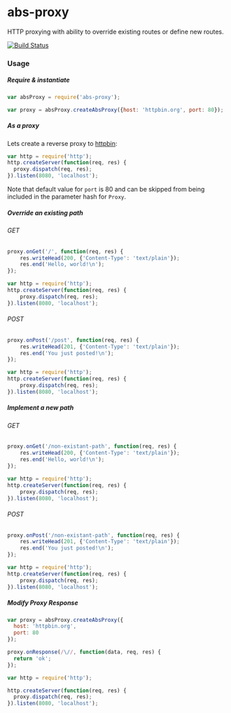 # abs-proxy
HTTP proxying with ability to override existing routes or define new routes.

[![Build Status](https://travis-ci.org/unbxd/node-abs-proxy.svg?branch=master)](https://travis-ci.org/unbxd/node-abs-proxy)

### Usage
##### Require & instantiate
```javascript
var absProxy = require('abs-proxy');

var proxy = absProxy.createAbsProxy({host: 'httpbin.org', port: 80});
```

##### As a proxy
Lets create a reverse proxy to [httpbin](https://httpbin.org/):

```javascript
var http = require('http');
http.createServer(function(req, res) {
  proxy.dispatch(req, res);
}).listen(8080, 'localhost');
```

Note that default value for `port` is 80 and can be skipped from being included in the parameter hash for `Proxy`.

##### Override an existing path
###### GET
```javascript
proxy.onGet('/', function(req, res) {
    res.writeHead(200, {'Content-Type': 'text/plain'});
    res.end('Hello, world!\n');
});

var http = require('http');
http.createServer(function(req, res) {
    proxy.dispatch(req, res);
}).listen(8080, 'localhost');
```

###### POST
```javascript
proxy.onPost('/post', function(req, res) {
    res.writeHead(201, {'Content-Type': 'text/plain'});
    res.end('You just posted!\n');
});

var http = require('http');
http.createServer(function(req, res) {
    proxy.dispatch(req, res);
}).listen(8080, 'localhost');
```

##### Implement a new path
###### GET
```javascript
proxy.onGet('/non-existant-path', function(req, res) {
    res.writeHead(200, {'Content-Type': 'text/plain'});
    res.end('Hello, world!\n');
});

var http = require('http');
http.createServer(function(req, res) {
    proxy.dispatch(req, res);
}).listen(8080, 'localhost');
```

###### POST
```javascript
proxy.onPost('/non-existant-path', function(req, res) {
    res.writeHead(201, {'Content-Type': 'text/plain'});
    res.end('You just posted!\n');
});

var http = require('http');
http.createServer(function(req, res) {
    proxy.dispatch(req, res);
}).listen(8080, 'localhost');
```

##### Modify Proxy Response
```javascript
var proxy = absProxy.createAbsProxy({
  host: 'httpbin.org',
  port: 80
});

proxy.onResponse(/\//, function(data, req, res) {
  return 'ok';
});

var http = require('http');

http.createServer(function(req, res) {
  proxy.dispatch(req, res);
}).listen(8080, 'localhost');
```
